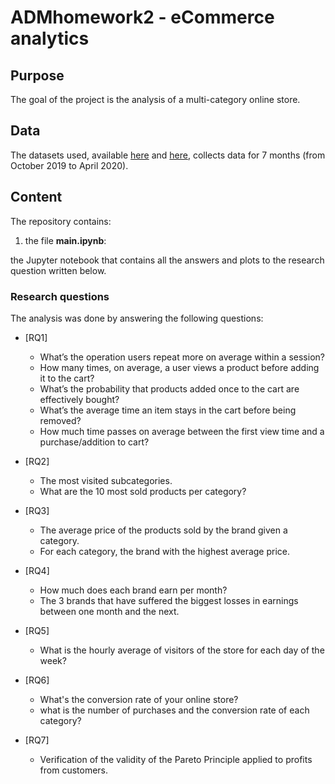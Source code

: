# ADMhomework2 - eCommerce analytics

## Purpose
The goal of the project is the analysis of a multi-category online store.

## Data
The datasets used, available [here](https://www.kaggle.com/mkechinov/ecommerce-behavior-data-from-multi-category-store?select=2019-Oct.csv) and [here](https://drive.google.com/drive/folders/1Nan8X33H8xrXS5XhCKZmSpClFTCJsSpE), collects data for 7 months (from October 2019 to April 2020).

## Content
The repository contains:

  1. the file **main.ipynb**: 

<p> the Jupyter notebook  that contains all the answers and plots to the research question written below. </p>
 

### Research questions

The analysis was done by answering the following questions:

- [RQ1] 
  - What’s the operation users repeat more on average within a session?
  - How many times, on average, a user views a product before adding it to the cart?
  - What’s the probability that products added once to the cart are effectively bought?
  - What’s the average time an item stays in the cart before being removed?
  - How much time passes on average between the first view time and a purchase/addition to cart?

- [RQ2]
  - The most visited subcategories.
  - What are the 10 most sold products per category?

- [RQ3]
  - The average price of the products sold by the brand given a category.
  - For each category, the brand with the highest average price.

- [RQ4]
  - How much does each brand earn per month?
  - The 3 brands that have suffered the biggest losses in earnings between one month and the next.

- [RQ5]
  - What is the hourly average of visitors of the store for each day of the week?

- [RQ6]
  - What's the conversion rate of your online store? 
  - what is the number of purchases and the conversion rate of each category?

- [RQ7]
  - Verification of the validity of the Pareto Principle applied to profits from customers.
